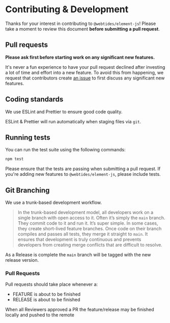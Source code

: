 # Contributing & Development

Thanks for your interest in contributing to `@webtides/element-js`! Please take a moment to review this document **before submitting a pull request**.

## Pull requests

**Please ask first before starting work on any significant new features.**

It's never a fun experience to have your pull request declined after investing a lot of time and effort into a new feature. To avoid this from happening, we request that contributors create [an issue](https://github.com/webtides/element-js/issues) to first discuss any significant new features.

## Coding standards

We use ESLint and Prettier to ensure good code quality.

ESLint & Prettier will run automatically when staging files via `git`.

## Running tests

You can run the test suite using the following commands:

```sh
npm test
```

Please ensure that the tests are passing when submitting a pull request. If you're adding new features to `@webtides/element-js`, please include tests.

## Git Branching

We use a trunk-based development workflow.

> In the trunk-based development model, all developers work on a single branch with open access to it. Often it’s simply the `main` branch. They commit code to it and run it. It’s super simple. In some cases, they create short-lived feature branches. Once code on their branch compiles and passes all tests, they merge it straight to `main`. It ensures that development is truly continuous and prevents developers from creating merge conflicts that are difficult to resolve.

As a Release is complete the `main` branch will be tagged with the new release version.

### Pull Requests

Pull requests should take place whenever a:

-   FEATURE is about to be finished
-   RELEASE is about to be finished

When all Reviewers approved a PR the feature/release may be finished locally and pushed to the remote
